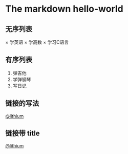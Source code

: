 # The markdown hello-world

## 无序列表

× 学英语
× 学高数
× 学习C语言

## 有序列表

1. 弹吉他
2. 学弹钢琴
3. 写日记

## 链接的写法

[@lithium](www.youtube.com)

## 链接带 title

[@lithium](www.youtube.com "YOUTUBE")






